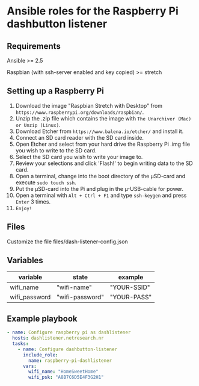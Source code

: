 # Ansible roles for the Raspberry Pi dashbutton listener

## Requirements

Ansible >= 2.5

Raspbian (with ssh-server enabled and key copied) >= stretch

## Setting up a Raspberry Pi

 1. Download the image "Raspbian Stretch with Desktop" from `https://www.raspberrypi.org/downloads/raspbian/`.
 2. Unzip the .zip file which contains the image with `The Unarchiver (Mac) or Unzip (Linux)`.
 3. Download Etcher from `https://www.balena.io/etcher/` and install it.
 4. Connect an SD card reader with the SD card inside.
 5. Open Etcher and select from your hard drive the Raspberry Pi .img file you wish to write to the SD card.
 6. Select the SD card you wish to write your image to.
 7. Review your selections and click 'Flash!' to begin writing data to the SD card.
 8. Open a terminal, change into the boot directory of the µSD-card and execute `sudo touch ssh`.
 9. Put the µSD-card into the Pi and plug in the µ-USB-cable for power.
10. Open a terminal with `Alt + Ctrl + F1` and type `ssh-keygen` and press `Enter` 3 times.
11. `Enjoy!`

## Files

Customize the file files/dash-listener-config.json

## Variables

| variable      | state           | example       |
| ------------- | --------------- | ------------- |
| wifi_name     | "wifi-name"     | "YOUR-SSID"   |
| wifi_password | "wifi-password" | "YOUR-PASS"   |

## Example playbook

```yaml
- name: Configure raspberry pi as dashlistener
  hosts: dashlistener.netresearch.nr
  tasks:
    - name: Configure dashbutton-listener
      include_role:
        name: raspberry-pi-dashlistener
      vars:
        wifi_name: "HomeSweetHome"
        wifi_psk: "A8B7C6D5E4F3G2H1"
```
